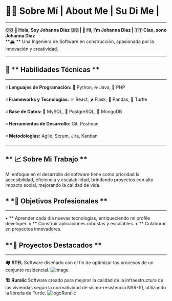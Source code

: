 # 👩‍💻 Sobre Mí | About Me | Su Di Me  |
______________________________________________________________________________________________________________
**🇨🇴 👋 Hola, Soy Johanna Diaz 🇺🇸 | 👋 Hi, I’m Johanna Diaz  | 🇮🇹 Ciao, sono Johanna Diaz**  
**🏔️ ** Una Ingeniera de Software en construcción, apasionada por la innovación y creatividad.
______________________________________________________________________________________________________________ 

## 🚀 ** Habilidades Técnicas **
______________________________________________________________________________________________________________
◽ **Lenguajes de Programación:** 🐍 Python, ☕ Java, 🐘 PHP  

◽ **Frameworks y Tecnologías:** ⚛️ React, 🌶️ Flask, 🐼 Pandas, 🐢 Turtle  

◽ **Base de Datos:** 🐬 MySQL, 🐘 PostgreSQL, 🍃 MongoDB  

◽ **Herramientas de Desarrollo:** Git, Postman  

◽ **Metodologías:** Agile, Scrum, Jira, Kanban  
_____________________________________________________________________________________________________________
## ** 📈 Sobre Mi Trabajo **

Mi enfoque en el desarrollo de software tiene como prioridad la accesibilidad, eficiencia y escalabilidad, 
brindando proyectos con alto impacto social, mejorando la calidad de vida.

## * *🎯 Objetivos Profesionales **
____________________________________________________________________________________________________________
▪️ ** Aprender cada día nuevas tecnologías, enriqueciendo mi profile developer.
▪️ ** Construir aplicaciones robustas y escalables.
▪️ ** Colaborar en proyectos innovadores.

## **📌 Proyectos Destacados **
___________________________________________________________________________________________________________
**🏘️ STEL** Software diseñado con el fin de optimizar los procesos de un conjunto residencial. 
![image](https://github.com/user-attachments/assets/69a53bc7-0c44-43d5-83c6-75cb3de44413)

**🏗️ Ruralic** Software creado para mejorar la calidad de la infraestructura de las viviendas según la
normatividad de sismo-resistencia NSR-10, utilizando la librería de Turtle.
![logoRuralic](https://github.com/user-attachments/assets/fcb94f23-1fdc-41c5-9db1-2af3acd2f590)




<!---
JohannaDiazDev/JohannaDiazDev is a ✨ special ✨ repository because its `README.md` (this file) appears on your GitHub profile.
You can click the Preview link to take a look at your changes.
--->
